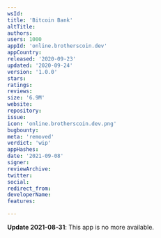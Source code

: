 ```yaml
---
wsId: 
title: 'Bitcoin Bank'
altTitle: 
authors: 
users: 1000
appId: 'online.brotherscoin.dev'
appCountry: 
released: '2020-09-23'
updated: '2020-09-24'
version: '1.0.0'
stars: 
ratings: 
reviews: 
size: '6.9M'
website: 
repository: 
issue: 
icon: 'online.brotherscoin.dev.png'
bugbounty: 
meta: 'removed'
verdict: 'wip'
appHashes: 
date: '2021-09-08'
signer: 
reviewArchive: 
twitter: 
social: 
redirect_from: 
developerName: 
features: 

---
```


**Update 2021-08-31**: This app is no more available.

